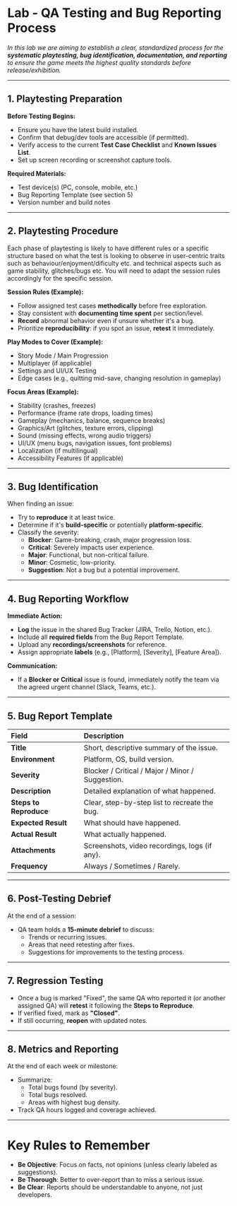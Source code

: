 
# Lab - QA Testing and Bug Reporting Process

*In this lab we are aiming to establish a clear, standardized process for the **systematic playtesting, bug identification, documentation, and reporting** to ensure the game meets the highest quality standards before release/exhibition.*

---

## 1. Playtesting Preparation
**Before Testing Begins:**
- Ensure you have the latest build installed.
- Confirm that debug/dev tools are accessible (if permitted).
- Verify access to the current **Test Case Checklist** and **Known Issues List**.
- Set up screen recording or screenshot capture tools.

**Required Materials:**
- Test device(s) (PC, console, mobile, etc.)
- Bug Reporting Template (see section 5)
- Version number and build notes

---

## 2. Playtesting Procedure
Each phase of playtesting is likely to have different rules or a specific structure based on what the test is looking to observe in user-centric traits such as behaviour/enjoyment/dificulty etc. and technical aspects such as game stability, glitches/bugs etc. You will need to adapt the session rules accordingly for the specific session.

**Session Rules (Example):**
- Follow assigned test cases **methodically** before free exploration.
- Stay consistent with **documenting time spent** per section/level.
- **Record** abnormal behavior even if unsure whether it's a bug.
- Prioritize **reproducibility**: if you spot an issue, **retest** it immediately.

**Play Modes to Cover (Example):**
- Story Mode / Main Progression
- Multiplayer (if applicable)
- Settings and UI/UX Testing
- Edge cases (e.g., quitting mid-save, changing resolution in gameplay)

**Focus Areas (Example):**
- Stability (crashes, freezes)
- Performance (frame rate drops, loading times)
- Gameplay (mechanics, balance, sequence breaks)
- Graphics/Art (glitches, texture errors, clipping)
- Sound (missing effects, wrong audio triggers)
- UI/UX (menu bugs, navigation issues, font problems)
- Localization (if multilingual)
- Accessibility Features (if applicable)

---

## 3. Bug Identification
When finding an issue:
- Try to **reproduce** it at least twice.
- Determine if it's **build-specific** or potentially **platform-specific**.
- Classify the severity:
  - **Blocker**: Game-breaking, crash, major progression loss.
  - **Critical**: Severely impacts user experience.
  - **Major**: Functional, but non-critical failure.
  - **Minor**: Cosmetic, low-priority.
  - **Suggestion**: Not a bug but a potential improvement.

---

## 4. Bug Reporting Workflow
**Immediate Action:**
- **Log** the issue in the shared Bug Tracker (JIRA, Trello, Notion, etc.).
- Include all **required fields** from the Bug Report Template.
- Upload any **recordings/screenshots** for reference.
- Assign appropriate **labels** (e.g., [Platform], [Severity], [Feature Area]).

**Communication:**
- If a **Blocker or Critical** issue is found, immediately notify the team via the agreed urgent channel (Slack, Teams, etc.).

---

## 5. Bug Report Template

| Field | Description |
|:------|:------------|
| **Title** | Short, descriptive summary of the issue. |
| **Environment** | Platform, OS, build version. |
| **Severity** | Blocker / Critical / Major / Minor / Suggestion. |
| **Description** | Detailed explanation of what happened. |
| **Steps to Reproduce** | Clear, step-by-step list to recreate the bug. |
| **Expected Result** | What should have happened. |
| **Actual Result** | What actually happened. |
| **Attachments** | Screenshots, video recordings, logs (if any). |
| **Frequency** | Always / Sometimes / Rarely. |

---

## 6. Post-Testing Debrief
At the end of a session:
- QA team holds a **15-minute debrief** to discuss:
  - Trends or recurring issues.
  - Areas that need retesting after fixes.
  - Suggestions for improvements to the testing process.

---

## 7. Regression Testing
- Once a bug is marked "Fixed", the same QA who reported it (or another assigned QA) will **retest** it following the **Steps to Reproduce**.
- If verified fixed, mark as **"Closed"**.
- If still occurring, **reopen** with updated notes.

---

## 8. Metrics and Reporting
At the end of each week or milestone:
- Summarize:
  - Total bugs found (by severity).
  - Total bugs resolved.
  - Areas with highest bug density.
- Track QA hours logged and coverage achieved.

---

# Key Rules to Remember
- **Be Objective**: Focus on facts, not opinions (unless clearly labeled as suggestions).
- **Be Thorough**: Better to over-report than to miss a serious issue.
- **Be Clear**: Reports should be understandable to anyone, not just developers.
